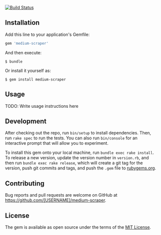 [![Build Status](https://travis-ci.org/jing-jenny-shih/medium-posts-scraper.svg?branch=master)](https://travis-ci.org/jing-jenny-shih/medium-posts-scraper)

## Installation

Add this line to your application's Gemfile:

```ruby
gem 'medium-scraper'
```

And then execute:

    $ bundle

Or install it yourself as:

    $ gem install medium-scraper

## Usage

TODO: Write usage instructions here

## Development

After checking out the repo, run `bin/setup` to install dependencies. Then, run `rake spec` to run the tests. You can also run `bin/console` for an interactive prompt that will allow you to experiment.

To install this gem onto your local machine, run `bundle exec rake install`. To release a new version, update the version number in `version.rb`, and then run `bundle exec rake release`, which will create a git tag for the version, push git commits and tags, and push the `.gem` file to [rubygems.org](https://rubygems.org).

## Contributing

Bug reports and pull requests are welcome on GitHub at https://github.com/[USERNAME]/medium-scraper.

## License

The gem is available as open source under the terms of the [MIT License](https://opensource.org/licenses/MIT).
